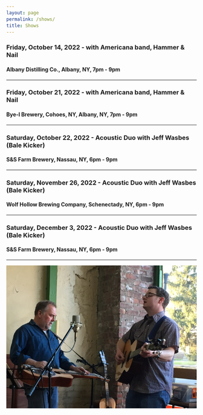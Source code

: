 ```yaml
---
layout: page
permalink: /shows/
title: Shows
---
```

### Friday, October 14, 2022 - with Americana band, Hammer & Nail
#### Albany Distilling Co., Albany, NY, 7pm - 9pm
---
### Friday, October 21, 2022 - with Americana band, Hammer & Nail
#### Bye-I Brewery, Cohoes, NY, Albany, NY, 7pm - 9pm
---
### Saturday, October 22, 2022 - Acoustic Duo with Jeff Wasbes (Bale Kicker)
#### S&S Farm Brewery, Nassau, NY, 6pm - 9pm
---
### Saturday, November 26, 2022 - Acoustic Duo with Jeff Wasbes (Bale Kicker)
#### Wolf Hollow Brewing Company, Schenectady, NY, 6pm - 9pm
---
### Saturday, December 3, 2022 - Acoustic Duo with Jeff Wasbes (Bale Kicker)
#### S&S Farm Brewery, Nassau, NY, 6pm - 9pm
---
<p style="text-align:center;">
<img src="/images/Jay M. 001_sm.jpg" alt="Jay Maloney & Kevin Maul - 2016">
</p>
